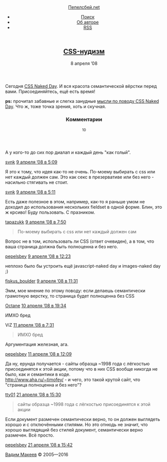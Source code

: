 <!DOCTYPE HTML>
<html lang="ru-RU">
<head>
	<title>CSS-нудизм — Пепелсбей.net</title>
	<meta charset="utf-8">
	<meta http-equiv="x-ua-compatible" content="ie=edge">
	<meta name="description" content="Авторские заметки, посвящённые современной веб-разработке">
	<meta name="keywords" content="pepelsbey, Пепелсбей, Вадим Макеев, семантическая вёрстка, семантика, веб-стандарты, zen coding, микроформаты, css3, css, html5, html">
	<meta name="viewport" content="width=780">
	<link rel="stylesheet" href="/static/s/screen.css">
	<!--[if lt IE 9]><link rel="stylesheet" href="https://pepelsbey.net/static/s/ie.css"><![endif]-->
	<link rel="icon" sizes="16x16" href="/static/i/favicon.ico">
	<link rel="apple-touch-icon-precomposed" href="/static/i/favicon.png">
	<link rel="yandex-tableau-widget" href="/static/i/tableau.json">
	<link rel="alternate" type="application/rss+xml" title="RSS 2.0" href="/feed/index.rss">
	<link rel="alternate" type="application/atom+xml" title="Atom 0.3" href="/feed/atom/index">
	<!--[if lt IE 9]><script src="https://pepelsbey.net/static/j/html5.js"></script><![endif]-->
</head>
<body>
	<div class="header-wrap">
		<header class="header" role="banner">
			<p><a href="/">Пепелсбей.net</a></p>
			<ul role="navigation">
				<li><a href="/search/">Поиск</a></li>
				<li><a href="/author/">Об авторе</a></li>
				<li><a href="/feed/index.rss" title="RSS">RSS</a></li>
			</ul>
		</header>
	</div>
	<div class="article-wrap">
		<article class="article" role="main">
			<header>
				<h1><a href="index.html" rel="bookmark">CSS-нудизм</a></h1>
				<time pubdate datetime="2008-04-08T23:55:45+00:00">8 апреля ’08</time>
			</header>
			<p>Сегодня <a href="http://naked.dustindiaz.com/">CSS Naked Day</a>. И вся красота семантической вёрстки перед вами. Присоединяйтесь, ещё есть время!</p>

<p><strong>ps:</strong> прочитал забавные и слегка занудные <a href="http://www.onderhond.com/blog/work/css-naked-day">мысли по поводу CSS Naked Day</a>. Что ж, тоже точка зрения, хоть и скучная.</p>
			<section class="comments" id="comments">
				<header>
					<h3>Комментарии</h3>
					<small>10</small>
				</header>
				<article id="comment-177"class="comment even thread-even depth-1">
					<p>А у кого-то до сих пор диалап и каждый день &quot;как голый&quot;.</p>
					<footer>
						<a href="http://yabloblog.ru" rel="external nofollow" class="url">svnk</a>						<time pubdate datetime="2008-04-08T23:55:45+00:00"><a href="index.html#comment-177">9 апреля ’08 в 5:09</a></time>
					</footer>
				</article>
				<article id="comment-178"class="comment odd alt thread-odd thread-alt depth-1">
					<p>Я это к тому, что идея как-то не очень. По-моему выбирать с css или нет каждый должен сам. Это как секс в презервативе или без него - насильно стягивать не стоит.</p>
					<footer>
						<a href="http://yabloblog.ru" rel="external nofollow" class="url">svnk</a>						<time pubdate datetime="2008-04-08T23:55:45+00:00"><a href="index.html#comment-178">9 апреля ’08 в 5:11</a></time>
					</footer>
				</article>
				<article id="comment-179"class="comment even thread-even depth-1">
					<p>Есть даже полезное в этом,  например, как-то я раньше умом не доходил до использования нескольких fieldset в одной форме. Блин, это ж крсиво! Буду пользовать. С празником.</p>
					<footer>
						<a href="http://tapazukk.net/" rel="external nofollow" class="url">tapazukk</a>						<time pubdate datetime="2008-04-08T23:55:45+00:00"><a href="index.html#comment-179">9 апреля ’08 в 7:50</a></time>
					</footer>
				</article>
				<article id="comment-181"class="comment odd alt thread-odd thread-alt depth-1">
					<blockquote><p>По-моему выбирать с css или нет каждый должен сам</p></blockquote>
<p>Вопрос не в том, использовать ли CSS (ответ очевиден), а в том, что ваша страница должна быть полноценна и без него.</p>
					<footer>
						<a href="/" rel="external nofollow" class="url">pepelsbey</a>						<time pubdate datetime="2008-04-08T23:55:45+00:00"><a href="index.html#comment-181">9 апреля ’08 в 12:23</a></time>
					</footer>
				</article>
				<article id="comment-180"class="comment even thread-even depth-1">
					<p>неплохо было бы устроить ещё javascript-naked day и images-naked day ;)</p>
					<footer>
						<a href="http://fiskus-boulder.livejournal.com" rel="external nofollow" class="url">fiskus_boulder</a>						<time pubdate datetime="2008-04-08T23:55:45+00:00"><a href="index.html#comment-180">9 апреля ’08 в 11:31</a></time>
					</footer>
				</article>
				<article id="comment-182"class="comment odd alt thread-odd thread-alt depth-1">
					<p>Эмм, мое мнение по этому поводу: если делаешь семантически грамотную верстку, то страница будет полноценна без CSS</p>
					<footer>
						<a href="http://www.webpp.ru/" rel="external nofollow" class="url">Octane</a>						<time pubdate datetime="2008-04-08T23:55:45+00:00"><a href="index.html#comment-182">10 апреля ’08 в 19:34</a></time>
					</footer>
				</article>
				<article id="comment-183"class="comment even thread-even depth-1">
					<p>ИМХО бред</p>
					<footer>
						ViZ						<time pubdate datetime="2008-04-08T23:55:45+00:00"><a href="index.html#comment-183">11 апреля ’08 в 7:31</a></time>
					</footer>
				</article>
				<article id="comment-184"class="comment odd alt thread-odd thread-alt depth-1">
					<blockquote><p>ИМХО бред</p></blockquote>
<p>Аргументация железная, ага.</p>
					<footer>
						<a href="/" rel="external nofollow" class="url">pepelsbey</a>						<time pubdate datetime="2008-04-08T23:55:45+00:00"><a href="index.html#comment-184">11 апреля ’08 в 12:09</a></time>
					</footer>
				</article>
				<article id="comment-186"class="comment even thread-even depth-1">
					<p>Да ну, ерунда получается - сайты образца ~1998 года с лёгкостью присоединятся к этой акции, потому что в них CSS вообще никогда не было, как и семантики в коде.<br />
<a href="http://www.aha.ru/~timofey/" rel="nofollow">http://www.aha.ru/~timofey/</a> - и чего, это такой крутой сайт, что &quot;страница полноценна и без него&quot;?</p>
					<footer>
						<a href="http://wwwguru.net/" rel="external nofollow" class="url">tty01</a>						<time pubdate datetime="2008-04-08T23:55:45+00:00"><a href="index.html#comment-186">21 апреля ’08 в 15:30</a></time>
					</footer>
				</article>
				<article id="comment-187"class="comment odd alt thread-odd thread-alt depth-1">
					<blockquote><p>сайты образца ~1998 года с лёгкостью присоединятся к этой акции</p></blockquote>
<p>Если документ размечен семантически верно, то он должен выглядеть хорошо и с отключёнными стилями. Но это отнюдь не значит, что хорошо выглядящий без стилей документ, семантически верно размечен. Всё просто.</p>
					<footer>
						<a href="/" rel="external nofollow" class="url">pepelsbey</a>						<time pubdate datetime="2008-04-08T23:55:45+00:00"><a href="index.html#comment-187">21 апреля ’08 в 15:42</a></time>
					</footer>
				</article>
			</section>
		</article>
	</div>
	<div class="footer-wrap">
		<footer class="footer" role="contentinfo">
			<p><a href="/author/">Вадим Макеев</a> © 2005—2016</p>
		</footer>
	</div>
	<script src="https://yandex.st/jquery/1.9.1/jquery.min.js"></script>
	<script>window.jQuery || document.write('<script src="https://pepelsbey.net/static/j/jquery.js">\x3C/script>');</script>
	<script src="/static/j/script.js"></script>
	<!-- Yandex -->
	<script>(function(b,c,a){(c[a]=c[a]||[]).push(function(){try{c.yaCounter155532=new Ya.Metrika({id:155532})}catch(a){}});var e=b.getElementsByTagName('script')[0],d=b.createElement('script'),a=function(){e.parentNode.insertBefore(d,e)};d.async=!0;d.src='//mc.yandex.ru/metrika/watch.js';'[object Opera]'==c.opera?b.addEventListener('DOMContentLoaded',a):a()})(document,window,'yandex_metrika_callbacks');</script><noscript><img src="https://mc.yandex.ru/watch/155532" alt=""></noscript>
	<!-- 13 & 0,412 -->
</body>
</html>

